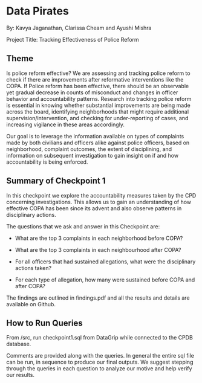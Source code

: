 # Data Pirates

By: Kavya Jaganathan, Clarissa Cheam and Ayushi Mishra

Project Title: Tracking Effectiveness of Police Reform

## Theme 

Is police reform effective? We are assessing and tracking police reform to check if there are improvements after reformative interventions like the COPA. If Police reform has been effective, there should be an observable yet gradual decrease in counts of misconduct and changes in officer behavior and accountability patterns. Research into tracking police reform is essential in knowing whether substantial improvements are being made across the board, identifying neighborhoods that might require additional supervision/intervention, and checking for under-reporting of cases, and increasing vigilance in these areas accordingly.

Our goal is to leverage the information available on types of complaints made by both civilians and officers alike against police officers, based on neighborhood, complaint outcomes, the extent of disciplining, and information on subsequent investigation to gain insight on if and how accountability is being enforced.


## Summary of Checkpoint 1

In this checkpoint we explore the accountability measures taken by the CPD concerning investigations. This allows us to gain an understanding of how effective COPA has been since its advent and also observe patterns in disciplinary actions.

The questions that we ask and answer in this Checkpoint are:

- What are the top 3 complaints in each neighborhood before COPA?

- What are the top 3 complaints in each neighbourhood after COPA?

- For all officers that had sustained allegations, what were the disciplinary actions taken?

- For each type of allegation, how many were sustained before COPA and after COPA?

The findings are outlined in findings.pdf and all the results and details are available on Github.

## How to Run Queries 

From /src, run checkpoint1.sql from DataGrip while connected to the CPDB database.

Comments are provided along with the queries. In general the entire sql file can be run, in sequence to produce our final outputs. We suggest stepping through the queries in each question to analyze our motive and help verify our results. 
